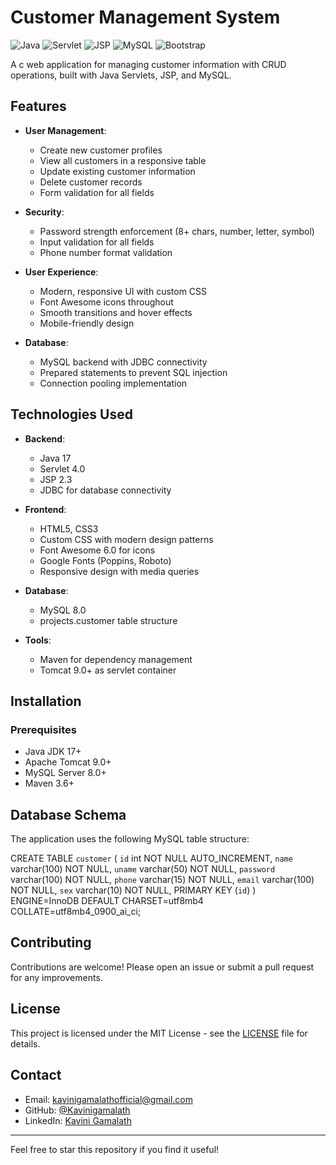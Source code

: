# Customer Management System

![Java](https://img.shields.io/badge/Java-17-blue)
![Servlet](https://img.shields.io/badge/Servlet-4.0-orange)
![JSP](https://img.shields.io/badge/JSP-2.3-yellow)
![MySQL](https://img.shields.io/badge/MySQL-8.0-blue)
![Bootstrap](https://img.shields.io/badge/Styles-Custom-green)

A c web application for managing customer information with CRUD operations, built with Java Servlets, JSP, and MySQL.

## Features

- **User Management**:
  - Create new customer profiles
  - View all customers in a responsive table
  - Update existing customer information
  - Delete customer records
  - Form validation for all fields

- **Security**:
  - Password strength enforcement (8+ chars, number, letter, symbol)
  - Input validation for all fields
  - Phone number format validation

- **User Experience**:
  - Modern, responsive UI with custom CSS
  - Font Awesome icons throughout
  - Smooth transitions and hover effects
  - Mobile-friendly design

- **Database**:
  - MySQL backend with JDBC connectivity
  - Prepared statements to prevent SQL injection
  - Connection pooling implementation

## Technologies Used

- **Backend**:
  - Java 17
  - Servlet 4.0
  - JSP 2.3
  - JDBC for database connectivity

- **Frontend**:
  - HTML5, CSS3
  - Custom CSS with modern design patterns
  - Font Awesome 6.0 for icons
  - Google Fonts (Poppins, Roboto)
  - Responsive design with media queries

- **Database**:
  - MySQL 8.0
  - projects.customer table structure

- **Tools**:
  - Maven for dependency management
  - Tomcat 9.0+ as servlet container
    
## Installation

### Prerequisites

- Java JDK 17+
- Apache Tomcat 9.0+
- MySQL Server 8.0+
- Maven 3.6+

## Database Schema

The application uses the following MySQL table structure:

CREATE TABLE `customer` (
  `id` int NOT NULL AUTO_INCREMENT,
  `name` varchar(100) NOT NULL,
  `uname` varchar(50) NOT NULL,
  `password` varchar(100) NOT NULL,
  `phone` varchar(15) NOT NULL,
  `email` varchar(100) NOT NULL,
  `sex` varchar(10) NOT NULL,
  PRIMARY KEY (`id`)
) ENGINE=InnoDB DEFAULT CHARSET=utf8mb4 COLLATE=utf8mb4_0900_ai_ci;

##  Contributing

Contributions are welcome! Please open an issue or submit a pull request for any improvements.

##  License

This project is licensed under the MIT License - see the [LICENSE](LICENSE) file for details.

##  Contact

- Email: kavinigamalathofficial@gmail.com
- GitHub: [@Kavinigamalath](https://github.com/Kavinigamalath)
- LinkedIn: [Kavini Gamalath](https://www.linkedin.com/in/kavinigamalath/)

---

 Feel free to star this repository if you find it useful!



